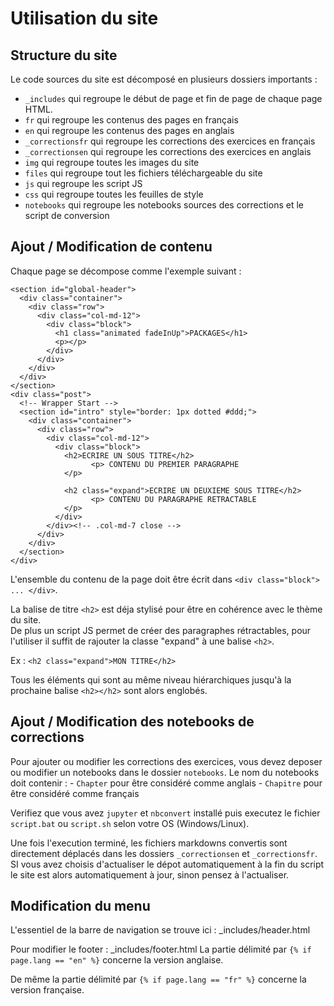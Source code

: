 # Utilisation du site

## Structure du site

Le code sources du site est décomposé en plusieurs dossiers importants : 
   - `_includes` qui regroupe le début de page et fin de page de chaque page HTML.
   - `fr` qui regroupe les contenus des pages en français
   - `en` qui regroupe les contenus des pages en anglais
   - `_correctionsfr` qui regroupe les corrections des exercices en français
   - `_correctionsen` qui regroupe les corrections des exercices en anglais
   - `img` qui regroupe toutes les images du site
   - `files` qui regroupe tout les fichiers téléchargeable du site
   - `js` qui regroupe les script JS
   - `css` qui regroupe toutes les feuilles de style
   - `notebooks` qui regroupe les notebooks sources des corrections et le script de conversion
   
## Ajout / Modification de contenu

Chaque page se décompose comme l'exemple suivant :
~~~~
<section id="global-header">
  <div class="container">
    <div class="row">
      <div class="col-md-12">
        <div class="block">
          <h1 class="animated fadeInUp">PACKAGES</h1>
          <p></p>
        </div>
      </div>
    </div>
  </div>
</section>
<div class="post">
  <!-- Wrapper Start -->
  <section id="intro" style="border: 1px dotted #ddd;">
    <div class="container">
      <div class="row">
        <div class="col-md-12">
          <div class="block">
            <h2>ECRIRE UN SOUS TITRE</h2>
			      <p> CONTENU DU PREMIER PARAGRAPHE
            </p>
            
            <h2 class="expand">ECRIRE UN DEUXIEME SOUS TITRE</h2>
			      <p> CONTENU DU PARAGRAPHE RETRACTABLE
            </p>
          </div>
        </div><!-- .col-md-7 close -->
      </div>
    </div>
  </section>
</div>
~~~~
L'ensemble du contenu de la page doit être écrit dans `<div class="block"> ... </div>`.     

La balise de titre `<h2>` est déja stylisé pour être en cohérence avec le thème du site.          
De plus un script JS permet de créer des paragraphes rétractables, pour l'utiliser il suffit de rajouter la classe "expand" à une balise `<h2>`.
  
Ex : `<h2 class="expand">MON TITRE</h2>`
 
Tous les éléments qui sont au même niveau hiérarchiques jusqu'à la prochaine balise `<h2></h2>` sont alors englobés.
 
## Ajout / Modification des notebooks de corrections

Pour ajouter ou modifier les corrections des exercices, vous devez deposer ou modifier un notebooks dans le dossier `notebooks`. Le nom du notebooks doit contenir : 
	- `Chapter` pour être considéré comme anglais
	- `Chapitre` pour être considéré comme français
 
Verifiez que vous avez `jupyter` et `nbconvert` installé puis executez le fichier `script.bat` ou `script.sh` selon votre OS (Windows/Linux).

Une fois l'execution terminé, les fichiers markdowns convertis sont directement déplacés dans les dossiers `_correctionsen` et `_correctionsfr`. SI vous avez choisis d'actualiser le dépot automatiquement à la fin du script le site est alors automatiquement à jour, sinon pensez à l'actualiser.

## Modification du menu

L'essentiel de la barre de navigation se trouve ici : _includes/header.html      

Pour modifier le footer : _includes/footer.html 
La partie délimité par `{% if page.lang == "en" %}` concerne la version anglaise.

De même la partie délimité par `{% if page.lang == "fr" %}` concerne la version française.


